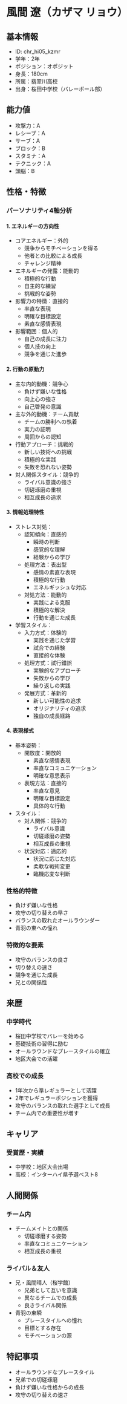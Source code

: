 # 風間 遼（カザマ リョウ）

## 基本情報

- ID: chr_hi05_kzmr
- 学年：2年
- ポジション：オポジット
- 身長：180cm
- 所属：翡翠川高校
- 出身：桜田中学校（バレーボール部）

## 能力値

- 攻撃力：A
- レシーブ：A
- サーブ：A
- ブロック：B
- スタミナ：A
- テクニック：A
- 頭脳：B

## 性格・特徴

### パーソナリティ4軸分析

#### 1. エネルギーの方向性

- コアエネルギー：外的
  - 競争からモチベーションを得る
  - 他者との比較による成長
  - チャレンジ精神
- エネルギーの発露：能動的
  - 積極的な行動
  - 自主的な練習
  - 挑戦的な姿勢
- 影響力の特徴：直接的
  - 率直な表現
  - 明確な目標設定
  - 素直な感情表現
- 影響範囲：個人的
  - 自己の成長に注力
  - 個人技の向上
  - 競争を通じた進歩

#### 2. 行動の原動力

- 主な内的動機：競争心
  - 負けず嫌いな性格
  - 向上心の強さ
  - 自己啓発の意識
- 主な外的動機：チーム貢献
  - チームの勝利への執着
  - 実力の証明
  - 周囲からの認知
- 行動アプローチ：挑戦的
  - 新しい技術への挑戦
  - 積極的な実践
  - 失敗を恐れない姿勢
- 対人関係スタイル：競争的
  - ライバル意識の強さ
  - 切磋琢磨の重視
  - 相互成長の追求

#### 3. 情報処理特性

- ストレス対処：
  - 認知傾向：直感的
    - 瞬時の判断
    - 感覚的な理解
    - 経験からの学び
  - 処理方法：表出型
    - 感情の素直な表現
    - 積極的な行動
    - エネルギッシュな対応
  - 対処方法：能動的
    - 実践による克服
    - 積極的な解決
    - 行動を通じた成長
- 学習スタイル：
  - 入力方式：体験的
    - 実践を通じた学習
    - 試合での経験
    - 直接的な体験
  - 処理方式：試行錯誤
    - 実験的なアプローチ
    - 失敗からの学び
    - 繰り返しの実践
  - 発展方式：革新的
    - 新しい可能性の追求
    - オリジナリティの追求
    - 独自の成長経路

#### 4. 表現様式

- 基本姿勢：
  - 開放度：開放的
    - 素直な感情表現
    - 率直なコミュニケーション
    - 明確な意思表示
  - 表現方法：直接的
    - 率直な意見
    - 明確な目標設定
    - 具体的な行動
- スタイル：
  - 対人関係：競争的
    - ライバル意識
    - 切磋琢磨の姿勢
    - 相互成長の重視
  - 状況対応：適応的
    - 状況に応じた対応
    - 柔軟な戦術変更
    - 臨機応変な判断

### 性格的特徴

- 負けず嫌いな性格
- 攻守の切り替えの早さ
- バランスの取れたオールラウンダー
- 青羽の東への憧れ

### 特徴的な要素

- 攻守のバランスの良さ
- 切り替えの速さ
- 競争を通じた成長
- 兄との関係性

## 来歴

### 中学時代

- 桜田中学校でバレーを始める
- 基礎技術の習得に励む
- オールラウンドなプレースタイルの確立
- 地区大会での活躍

### 高校での成長

- 1年次から準レギュラーとして活躍
- 2年でレギュラーポジションを獲得
- 攻守のバランスの取れた選手として成長
- チーム内での重要性が増す

## キャリア

### 受賞歴・実績

- 中学校：地区大会出場
- 高校：インターハイ県予選ベスト8

## 人間関係

### チーム内

- チームメイトとの関係
  - 切磋琢磨する姿勢
  - 率直なコミュニケーション
  - 相互成長の重視

### ライバル＆友人

- 兄・風間晴人（桜学館）
  - 兄弟として互いを意識
  - 異なるチームでの成長
  - 良きライバル関係
- 青羽の東瞬
  - プレースタイルへの憧れ
  - 目標とする存在
  - モチベーションの源

## 特記事項

- オールラウンドなプレースタイル
- 兄弟での切磋琢磨
- 負けず嫌いな性格からの成長
- 攻守の切り替えの速さ
